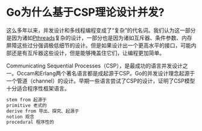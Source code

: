 # Go为什么基于CSP理论设计并发?

这么多年以来，并发设计和多线程编程变成了“复杂”的代名词。我们认为这一部分是因为诸如[Pthreads](https://en.wikipedia.org/wiki/POSIX_Threads)复杂的设计，一部分也是因为诸如互斥器、条件参数、内存屏障这些过分强调极低细节的设计。但是如果设计出一个更高水平的接口，可能内部还是有互斥器这些设计，但是能够掩盖住它们，让编程更加简单。

Communicating Sequential Processes（CSP），是最成功的语言并发设计之一。Occam和Erlang两个著名语言都是成起源于CSP。Go的并发设计理念起源于一个管道（channel）的设计。早期一些语言尝试了CSP的设计，证明了CSP模型十分适合程序性框架语言。

```go
stem from 起源于
primitive 老式的
derive from 导出、探究、起源于
notion 观念
procedural 程序性的
```


